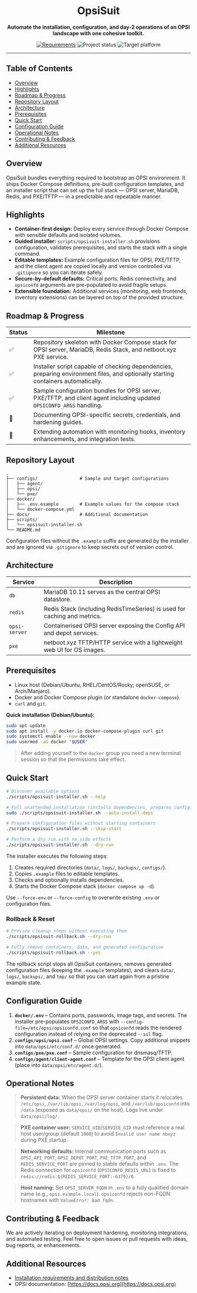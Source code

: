 <div align="center">
  <h1>OpsiSuit</h1>
  <p><strong>Automate the installation, configuration, and day-2 operations of an OPSI landscape with one cohesive toolkit.</strong></p>
  <p>
    <a href="docs/requirements-installation.md"><img src="https://img.shields.io/badge/docs-requirements-blue" alt="Requirements"></a>
    <img src="https://img.shields.io/badge/status-early%20preview-orange" alt="Project status">
    <img src="https://img.shields.io/badge/platform-linux--only-informational" alt="Target platform">
  </p>
</div>

---

## Table of Contents
- [Overview](#overview)
- [Highlights](#highlights)
- [Roadmap & Progress](#roadmap--progress)
- [Repository Layout](#repository-layout)
- [Architecture](#architecture)
- [Prerequisites](#prerequisites)
- [Quick Start](#quick-start)
- [Configuration Guide](#configuration-guide)
- [Operational Notes](#operational-notes)
- [Contributing & Feedback](#contributing--feedback)
- [Additional Resources](#additional-resources)

## Overview
OpsiSuit bundles everything required to bootstrap an OPSI environment. It ships Docker Compose definitions, pre-built configuration templates, and an installer script that can set up the full stack — OPSI server, MariaDB, Redis, and PXE/TFTP — in a predictable and repeatable manner.

## Highlights
- **Container-first design:** Deploy every service through Docker Compose with sensible defaults and isolated volumes.
- **Guided installer:** `scripts/opsisuit-installer.sh` provisions configuration, validates prerequisites, and starts the stack with a single command.
- **Editable templates:** Example configuration files for OPSI, PXE/TFTP, and the client agent are copied locally and version controlled via `.gitignore` so you can iterate safely.
- **Secure-by-default defaults:** Critical ports, Redis connectivity, and `opsiconfd` arguments are pre-populated to avoid fragile setups.
- **Extensible foundation:** Additional services (monitoring, web frontends, inventory extensions) can be layered on top of the provided structure.

## Roadmap & Progress
| Status | Milestone |
| --- | --- |
| ✅ | Repository skeleton with Docker Compose stack for OPSI server, MariaDB, Redis Stack, and netboot.xyz PXE service. |
| ✅ | Installer script capable of checking dependencies, preparing environment files, and optionally starting containers automatically. |
| ✅ | Sample configuration bundles for OPSI server, PXE/TFTP, and client agent including updated `OPSICONFD_ARGS` handling. |
| 🚧 | Documenting OPSI-specific secrets, credentials, and hardening guides. |
| 🚧 | Extending automation with monitoring hooks, inventory enhancements, and integration tests. |

## Repository Layout
```
.
├── configs/                # Sample and target configurations
│   ├── agent/
│   ├── opsi/
│   └── pxe/
├── docker/
│   ├── .env.example        # Example values for the compose stack
│   └── docker-compose.yml
├── docs/                   # Additional documentation
├── scripts/
│   └── opsisuit-installer.sh
└── README.md
```
Configuration files without the `.example` suffix are generated by the installer and are ignored via `.gitignore` to keep secrets out of version control.

## Architecture
| Service | Description |
| --- | --- |
| `db` | MariaDB 10.11 serves as the central OPSI datastore. |
| `redis` | Redis Stack (including RedisTimeSeries) is used for caching and metrics. |
| `opsi-server` | Containerised OPSI server exposing the Config API and depot services. |
| `pxe` | netboot.xyz TFTP/HTTP service with a lightweight web UI for OS images. |

## Prerequisites
- Linux host (Debian/Ubuntu, RHEL/CentOS/Rocky, openSUSE, or Arch/Manjaro).
- Docker and Docker Compose plugin (or standalone `docker-compose`).
- `curl` and `git`.

**Quick installation (Debian/Ubuntu):**
```bash
sudo apt update
sudo apt install -y docker.io docker-compose-plugin curl git
sudo systemctl enable --now docker
sudo usermod -aG docker "$USER"
```
> After adding yourself to the `docker` group you need a new terminal session so that the permissions take effect.

## Quick Start
```bash
# Discover available options
./scripts/opsisuit-installer.sh --help

# Full unattended installation (installs dependencies, prepares configs, starts stack)
sudo ./scripts/opsisuit-installer.sh --auto-install-deps

# Prepare configuration files without starting containers
./scripts/opsisuit-installer.sh --skip-start

# Perform a dry run with no side effects
./scripts/opsisuit-installer.sh --dry-run
```
The installer executes the following steps:
1. Creates required directories (`data/`, `logs/`, `backups/`, `configs/`).
2. Copies `.example` files to editable templates.
3. Checks and optionally installs dependencies.
4. Starts the Docker Compose stack (`docker compose up -d`).

Use `--force-env` or `--force-config` to overwrite existing `.env` or configuration files.

### Rollback & Reset

```bash
# Preview cleanup steps without executing them
./scripts/opsisuit-rollback.sh --dry-run

# Fully remove containers, data, and generated configuration
./scripts/opsisuit-rollback.sh --yes
```
The rollback script stops all OpsiSuit containers, removes generated configuration files (keeping the `.example` templates), and clears `data/`, `logs/`, `backups/`, and `tmp/` so that you can start again from a pristine example state.

## Configuration Guide
1. **`docker/.env`** – Contains ports, passwords, image tags, and secrets. The installer pre-populates `OPSICONFD_ARGS` with `--config-file=/etc/opsi/opsiconfd.conf` so that `opsiconfd` reads the rendered configuration instead of relying on the deprecated `--ssl` flag.
2. **`configs/opsi/opsi.conf`** – Global OPSI settings. Copy additional snippets into `data/opsi/etc/conf.d/` once generated.
3. **`configs/pxe/pxe.conf`** – Sample configuration for dnsmasq/TFTP.
4. **`configs/agent/client-agent.conf`** – Template for the OPSI client agent (place into `data/opsi/etc/agent.d/`).

## Operational Notes
> **Persistent data:** When the OPSI server container starts it relocates `/etc/opsi`, `/var/lib/opsi`, `/var/log/opsi`, and `/var/lib/opsiconfd` into `/data` (exposed as `data/opsi/` on the host). Logs live under `data/opsi/log/`.

> **PXE container user:** `SERVICE_UID`/`SERVICE_GID` must reference a real host user/group (default `1000`) to avoid `Invalid user name nbxyz` during PXE startup.

> **Networking defaults:** Internal communication ports such as `OPSI_API_PORT`, `OPSI_DEPOT_PORT`, `PXE_TFTP_PORT`, and `REDIS_SERVICE_PORT` are pinned to stable defaults within `.env`. The Redis connection for `opsiconfd` (`OPSICONFD_REDIS_URL`) is fixed to `redis://redis:${REDIS_SERVICE_PORT:-6379}/0`.

> **Host naming:** Set `OPSI_SERVER_FQDN` in `.env` to a fully qualified domain name (e.g., `opsi.example.local`). `opsiconfd` rejects non-FQDN hostnames with `ValueError: Bad fqdn`.

## Contributing & Feedback
We are actively iterating on deployment hardening, monitoring integrations, and automated testing. Feel free to open issues or pull requests with ideas, bug reports, or enhancements.

## Additional Resources
- [Installation requirements and distribution notes](docs/requirements-installation.md)
- OPSI documentation: [https://docs.opsi.org](https://docs.opsi.org)
